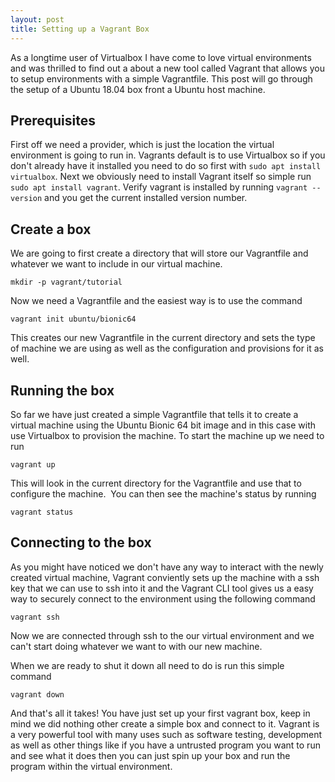 ```yaml
---
layout: post
title: Setting up a Vagrant Box
---
```


As a longtime user of Virtualbox I have come to love virtual environments and was thrilled to find out a about a new tool called Vagrant that allows you to setup environments with a simple Vagrantfile.  This post will go through the setup of a Ubuntu 18.04 box front a Ubuntu host machine.

## Prerequisites
First off we need a provider, which is just the location the virtual environment is going to run in.  Vagrants default is to use Virtualbox so if you don't already have it installed you need to do so first with `sudo apt install virtualbox`.  Next we obviously need to install Vagrant itself so simple run `sudo apt install vagrant`.  Verify vagrant is installed by running `vagrant --version` and you get the current installed version number.


## Create a box

We are going to first create a directory that will store our Vagrantfile and whatever we want to include in our virtual machine.  

```
mkdir -p vagrant/tutorial
```

Now we need a Vagrantfile and the easiest way is to use the command
```
vagrant init ubuntu/bionic64
```

This creates our new Vagrantfile in the current directory and sets the type of machine we are using as well as the configuration and provisions for it as well.

## Running the box

So far we have just created a simple Vagrantfile that tells it to create a virtual machine using the Ubuntu Bionic 64 bit image and in this case with use Virtualbox to provision the machine.  To start the machine up we need to run
```
vagrant up
```

This will look in the current directory for the Vagrantfile and use that to configure the machine.
<img of command screenshot>
You can then see the machine's status by running
```
vagrant status
```

## Connecting to the box

As you might have noticed we don't have any way to interact with the newly created virtual machine, Vagrant conviently sets up the machine with a ssh key that we can use to ssh into it and the Vagrant CLI tool gives us a easy way to securely connect to the environment using the following command
```
vagrant ssh
```

Now we are connected through ssh to the our virtual environment and we can't start doing whatever we want to with our new machine.

When we are ready to shut it down all need to do is run this simple command
```
vagrant down
```

And that's all it takes!  You have just set up your first vagrant box, keep in mind we did nothing other create a simple box and connect to it.  Vagrant is a very powerful tool with many uses such as software testing, development as well as other things like if you have a untrusted program you want to run and see what it does then you can just spin up your box and run the program within the virtual environment.
